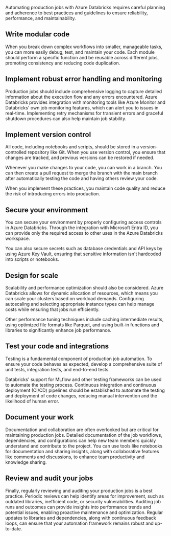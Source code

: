 Automating production jobs with Azure Databricks requires careful planning and adherence to best practices and guidelines to ensure reliability, performance, and maintainability.

## Write modular code

When you break down complex workflows into smaller, manageable tasks, you can more easily debug, test, and maintain your code. Each module should perform a specific function and be reusable across different jobs, promoting consistency and reducing code duplication.

## Implement robust error handling and monitoring

Production jobs should include comprehensive logging to capture detailed information about the execution flow and any errors encountered. Azure Databricks provides integration with monitoring tools like Azure Monitor and Databricks' own job monitoring features, which can alert you to issues in real-time. Implementing retry mechanisms for transient errors and graceful shutdown procedures can also help maintain job stability.

## Implement version control

All code, including notebooks and scripts, should be stored in a version-controlled repository like Git. When you use version control, you ensure that changes are tracked, and previous versions can be restored if needed.

Whenever you make changes to your code, you can work in a branch. You can then create a pull request to merge the branch with the main branch after automatically testing the code and having others review your code.

When you implement these practices, you maintain code quality and reduce the risk of introducing errors into production.

## Secure your environment

You can secure your environment by properly configuring access controls in Azure Databricks. Through the integration with Microsoft Entra ID, you can provide only the required access to other uses in the Azure Databricks workspace.

You can also secure secrets such as database credentials and API keys by using Azure Key Vault, ensuring that sensitive information isn't hardcoded into scripts or notebooks.

## Design for scale

Scalability and performance optimization should also be considered. Azure Databricks allows for dynamic allocation of resources, which means you can scale your clusters based on workload demands. Configuring autoscaling and selecting appropriate instance types can help manage costs while ensuring that jobs run efficiently.

Other performance tuning techniques include caching intermediate results, using optimized file formats like Parquet, and using built-in functions and libraries to significantly enhance job performance.

## Test your code and integrations

Testing is a fundamental component of production job automation. To ensure your code behaves as expected, develop a comprehensive suite of unit tests, integration tests, and end-to-end tests.

Databricks' support for MLflow and other testing frameworks can be used to automate the testing process. Continuous integration and continuous deployment (CI/CD) pipelines should be established to automate the testing and deployment of code changes, reducing manual intervention and the likelihood of human error.

## Document your work

Documentation and collaboration are often overlooked but are critical for maintaining production jobs. Detailed documentation of the job workflows, dependencies, and configurations can help new team members quickly understand and contribute to the project. You can use tools like notebooks for documentation and sharing insights, along with collaborative features like comments and discussions, to enhance team productivity and knowledge sharing.

## Review and audit your jobs

Finally, regularly reviewing and auditing your production jobs is a best practice. Periodic reviews can help identify areas for improvement, such as outdated libraries, inefficient code, or security vulnerabilities. Auditing job runs and outcomes can provide insights into performance trends and potential issues, enabling proactive maintenance and optimization. Regular updates to libraries and dependencies, along with continuous feedback loops, can ensure that your automation framework remains robust and up-to-date.
